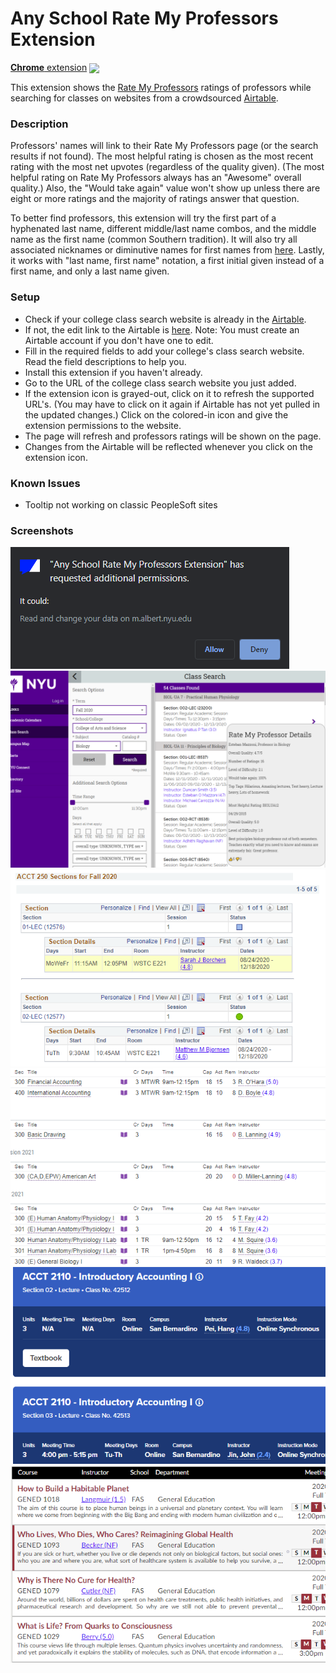 # Any School Rate My Professors Extension

[**Chrome** extension][link-chrome] [<img valign="middle" src="https://img.shields.io/chrome-web-store/v/kkppfcnjkdgeocghmebigakljcpiamge.svg?label=%20">][link-chrome]

This extension shows the [Rate My Professors](https://www.ratemyprofessors.com/) ratings of professors while searching for classes on websites from a crowdsourced [Airtable](https://airtable.com/shrLerMYO0zwwLasr).

### Description
Professors' names will link to their Rate My Professors page (or the search results if not found). The most helpful rating is chosen as the most recent rating with the most net upvotes (regardless of the quality given). (The most helpful rating on Rate My Professors always has an "Awesome" overall quality.) Also, the "Would take again" value won't show up unless there are eight or more ratings and the majority of ratings answer that question. 

To better find professors, this extension will try the first part of a hyphenated last name, different middle/last name combos, and the middle name as the first name (common Southern tradition). It will also try all associated nicknames or diminutive names for first names from [here](https://github.com/carltonnorthern/nickname-and-diminutive-names-lookup). Lastly, it works with "last name, first name" notation, a first initial given instead of a first name, and only a last name given.

### Setup
- Check if your college class search website is already in the [Airtable](https://airtable.com/shrLerMYO0zwwLasr).
- If not, the edit link to the Airtable is [here](https://airtable.com/invite/l?inviteId=inv3Tecc8DWRnj58K&inviteToken=4f05cad586fc2b0ef1f9e95a814ce1be2ceacd835b93aac5c23b8ff9532566bc). Note: You must create an Airtable account if you don't have one to edit.
- Fill in the required fields to add your college's class search website. Read the field descriptions to help you.
- Install this extension if you haven't already.
- Go to the URL of the college class search website you just added.
- If the extension icon is grayed-out, click on it to refresh the supported URL's. (You may have to click on it again if Airtable has not yet pulled in the updated changes.) Click on the colored-in icon and give the extension permissions to the website.
- The page will refresh and professors ratings will be shown on the page.
- Changes from the Airtable will be reflected whenever you click on the extension icon.

### Known Issues
- Tooltip not working on classic PeopleSoft sites

### Screenshots
![Screenshot](images/screenshot.png)
![Screenshot](images/screenshot2.png)
![Screenshot](images/screenshot4.png)
![Screenshot](images/screenshot5.png)
![Screenshot](images/screenshot7.png)
![Screenshot](images/screenshot8.png)

[link-chrome]: https://chrome.google.com/webstore/detail/multi-college-rate-my-pro/kkppfcnjkdgeocghmebigakljcpiamge?hl=en&authuser=0 "Version published on Chrome Web Store"

